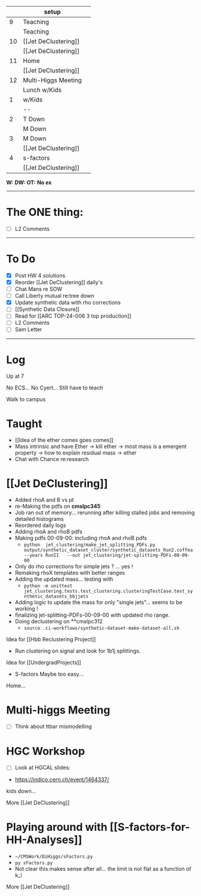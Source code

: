 
|     | setup                |     |
| --- | -------------------- | --- |
| 9   | Teaching             |     |
|     | Teaching             |     |
| 10  | [[Jet DeClustering]] |     |
|     | [[Jet DeClustering]] |     |
| 11  | Home                 |     |
|     | [[Jet DeClustering]] |     |
| 12  | Multi-Higgs Meeting  |     |
|     | Lunch w/Kids         |     |
| 1   | w/Kids               |     |
|     | --                   |     |
| 2   | T Down               |     |
|     | M Down               |     |
| 3   | M Down               |     |
|     | [[Jet DeClustering]] |     |
| 4   | s-factors            |     |
|     | [[Jet DeClustering]] |     |

**W:**
**DW:**
**OT:**
**No ex**

---
# The ONE thing: 
- [ ] L2 Comments

---
# To Do

- [x] Post HW 4 solutions
- [x]  Reorder [[Jet DeClustering]] daily's
- [ ] Chat Mans re SOW
- [ ] Call Liberty mutual re:tree down
- [x]  Update synthetic data with rho corrections
- [ ]  [[Synthetic Data Closure]]
- [ ] Read for [[ARC TOP-24-006 3 top production]]
- [ ] L2 Comments
- [ ] Sam Letter

---

# Log

Up at 7

No ECS... No Cyert... Still have to teach

Walk to campus

# Taught
- [[Idea of the ether comes goes comes]]
- Mass intrinsic and have Ether -> kill ether -> most mass is a emergent property -> how to explain residual mass -> ether 
- Chat with Chance re:research

# [[Jet DeClustering]]
- Added rhoA and B vs pt
-  re-Making the pdfs on **cmslpc345** 
- Job ran out of memory... rerunning after killing stalled jobs and removing detailed histograms
- Reordered daily logs
- Adding rhoA and rhoB pdfs
- Making pdfs 00-09-00: including rhoA and rhoB pdfs
	- `python  jet_clustering/make_jet_splitting_PDFs.py output/synthetic_dataset_cluster/synthetic_datasets_Run2.coffea  --years RunII   --out jet_clustering/jet-splitting-PDFs-00-09-00`
- Only do rho corrections for simple jets ? ... yes !
- Remaking rhoX templates with better ranges
- Adding the updated mass... testing with
	- `python -m unittest jet_clustering.tests.test_clustering.clusteringTestCase.test_synthetic_datasets_bbjjets`
- Adding logic to update the mass for only "single jets"... seems to be working !
- finalizing jet-splitting-PDFs-00-09-00 with updated rho range.
- Doing declustering on **cmslpc312
	- `source .ci-workflows/synthetic-dataset-make-dataset-all.sh `

Idea for [[Hbb Reclustering Project]]
- Run clustering on signal and look for 1b1j splittings. 

Idea for [[UndergradProjects]]
- S-factors Maybe too easy...

Home...

# Multi-higgs Meeting
- [ ] Think about ttbar mismodelling


# HGC Workshop
- [ ] Look at HGCAL slides: 
- https://indico.cern.ch/event/1464337/

kids down...

More [[Jet DeClustering]]

# Playing around with [[S-factors-for-HH-Analyses]]
- `~/CMSWork/DiHiggs/sFactors.py`
- `py sFactors.py`
- Not clear this makes sense after all... the limit is not flat as a function of k_l

More [[Jet DeClustering]]